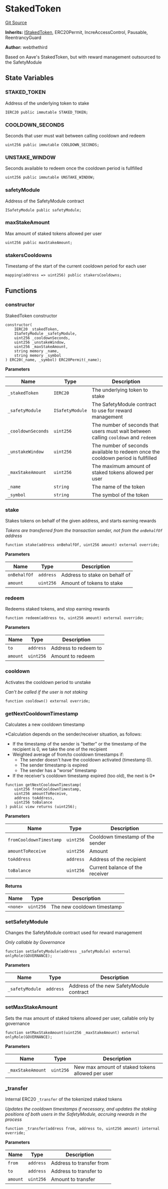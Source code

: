 # StakedToken

[Git Source](https://github.com/Increment-Finance/peripheral-contracts/blob/45559668fd9e29384d52be9948eb4e35f7e92b00/contracts/StakedToken.sol)

**Inherits:**
[IStakedToken](/contracts/interfaces/IStakedToken.sol/interface.IStakedToken.md), ERC20Permit, IncreAccessControl, Pausable, ReentrancyGuard

**Author:**
webthethird

Based on Aave's StakedToken, but with reward management outsourced to the SafetyModule

## State Variables

### STAKED_TOKEN

Address of the underlying token to stake

```solidity
IERC20 public immutable STAKED_TOKEN;
```

### COOLDOWN_SECONDS

Seconds that user must wait between calling cooldown and redeem

```solidity
uint256 public immutable COOLDOWN_SECONDS;
```

### UNSTAKE_WINDOW

Seconds available to redeem once the cooldown period is fullfilled

```solidity
uint256 public immutable UNSTAKE_WINDOW;
```

### safetyModule

Address of the SafetyModule contract

```solidity
ISafetyModule public safetyModule;
```

### maxStakeAmount

Max amount of staked tokens allowed per user

```solidity
uint256 public maxStakeAmount;
```

### stakersCooldowns

Timestamp of the start of the current cooldown period for each user

```solidity
mapping(address => uint256) public stakersCooldowns;
```

## Functions

### constructor

StakedToken constructor

```solidity
constructor(
    IERC20 _stakedToken,
    ISafetyModule _safetyModule,
    uint256 _cooldownSeconds,
    uint256 _unstakeWindow,
    uint256 _maxStakeAmount,
    string memory _name,
    string memory _symbol
) ERC20(_name, _symbol) ERC20Permit(_name);
```

**Parameters**

| Name               | Type            | Description                                                                        |
| ------------------ | --------------- | ---------------------------------------------------------------------------------- |
| `_stakedToken`     | `IERC20`        | The underlying token to stake                                                      |
| `_safetyModule`    | `ISafetyModule` | The SafetyModule contract to use for reward management                             |
| `_cooldownSeconds` | `uint256`       | The number of seconds that users must wait between calling `cooldown` and `redeem` |
| `_unstakeWindow`   | `uint256`       | The number of seconds available to redeem once the cooldown period is fullfilled   |
| `_maxStakeAmount`  | `uint256`       | The maximum amount of staked tokens allowed per user                               |
| `_name`            | `string`        | The name of the token                                                              |
| `_symbol`          | `string`        | The symbol of the token                                                            |

### stake

Stakes tokens on behalf of the given address, and starts earning rewards

_Tokens are transferred from the transaction sender, not from the `onBehalfOf` address_

```solidity
function stake(address onBehalfOf, uint256 amount) external override;
```

**Parameters**

| Name         | Type      | Description                   |
| ------------ | --------- | ----------------------------- |
| `onBehalfOf` | `address` | Address to stake on behalf of |
| `amount`     | `uint256` | Amount of tokens to stake     |

### redeem

Redeems staked tokens, and stop earning rewards

```solidity
function redeem(address to, uint256 amount) external override;
```

**Parameters**

| Name     | Type      | Description          |
| -------- | --------- | -------------------- |
| `to`     | `address` | Address to redeem to |
| `amount` | `uint256` | Amount to redeem     |

### cooldown

Activates the cooldown period to unstake

_Can't be called if the user is not staking_

```solidity
function cooldown() external override;
```

### getNextCooldownTimestamp

Calculates a new cooldown timestamp

\*Calculation depends on the sender/receiver situation, as follows:

- If the timestamp of the sender is "better" or the timestamp of the recipient is 0, we take the one of the recipient
- Weighted average of from/to cooldown timestamps if:
  - The sender doesn't have the cooldown activated (timestamp 0).
  - The sender timestamp is expired
  - The sender has a "worse" timestamp
- If the receiver's cooldown timestamp expired (too old), the next is 0\*

```solidity
function getNextCooldownTimestamp(
    uint256 fromCooldownTimestamp,
    uint256 amountToReceive,
    address toAddress,
    uint256 toBalance
) public view returns (uint256);
```

**Parameters**

| Name                    | Type      | Description                      |
| ----------------------- | --------- | -------------------------------- |
| `fromCooldownTimestamp` | `uint256` | Cooldown timestamp of the sender |
| `amountToReceive`       | `uint256` | Amount                           |
| `toAddress`             | `address` | Address of the recipient         |
| `toBalance`             | `uint256` | Current balance of the receiver  |

**Returns**

| Name     | Type      | Description                |
| -------- | --------- | -------------------------- |
| `<none>` | `uint256` | The new cooldown timestamp |

### setSafetyModule

Changes the SafetyModule contract used for reward management

_Only callable by Governance_

```solidity
function setSafetyModule(address _safetyModule) external onlyRole(GOVERNANCE);
```

**Parameters**

| Name            | Type      | Description                              |
| --------------- | --------- | ---------------------------------------- |
| `_safetyModule` | `address` | Address of the new SafetyModule contract |

### setMaxStakeAmount

Sets the max amount of staked tokens allowed per user, callable only by governance

```solidity
function setMaxStakeAmount(uint256 _maxStakeAmount) external onlyRole(GOVERNANCE);
```

**Parameters**

| Name              | Type      | Description                                      |
| ----------------- | --------- | ------------------------------------------------ |
| `_maxStakeAmount` | `uint256` | New max amount of staked tokens allowed per user |

### \_transfer

Internal ERC20 `_transfer` of the tokenized staked tokens

_Updates the cooldown timestamps if necessary, and updates the staking positions of both users
in the SafetyModule, accruing rewards in the process_

```solidity
function _transfer(address from, address to, uint256 amount) internal override;
```

**Parameters**

| Name     | Type      | Description              |
| -------- | --------- | ------------------------ |
| `from`   | `address` | Address to transfer from |
| `to`     | `address` | Address to transfer to   |
| `amount` | `uint256` | Amount to transfer       |
